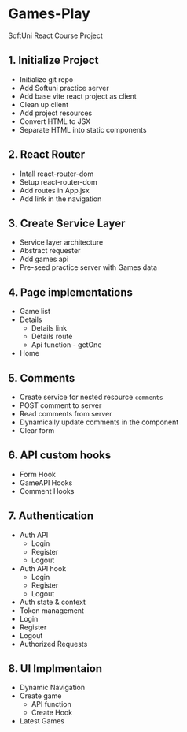 # Games-Play
SoftUni React Course Project

## 1. Initialize Project
* Initialize git repo
* Add Softuni practice server
* Add base vite react project as client
* Clean up client
* Add project resources
* Convert HTML to JSX
* Separate HTML into static components

## 2. React Router
* Intall react-router-dom
* Setup react-router-dom
* Add routes in App.jsx
* Add link in the navigation

## 3. Create Service Layer
* Service layer architecture
* Abstract requester
* Add games api
* Pre-seed practice server with Games data

## 4. Page implementations
* Game list
* Details
  * Details link
  * Details route
  * Api function - getOne
* Home

## 5. Comments
* Create service for nested resource `comments`
* POST comment to server
* Read comments from server
* Dynamically update comments in the component
* Clear form

## 6. API custom hooks
* Form Hook
* GameAPI Hooks
* Comment Hooks

## 7. Authentication
* Auth API
  * Login
  * Register
  * Logout
* Auth API hook
  * Login
  * Register
  * Logout
* Auth state & context
* Token management
* Login
* Register
* Logout
* Authorized Requests

## 8. UI Implmentaion
* Dynamic Navigation
* Create game
  * API function
  * Create Hook 
* Latest Games
